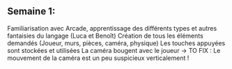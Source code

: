 ## Semaine 1:
Familiarisation avec Arcade, apprentissage des différents types et autres fantaisies du langage (Luca et Benoît)
Création de tous les éléments demandés (Joueur, murs, pièces, caméra, physique)
Les touches appuyées sont stockées et utilisées
La caméra bougent avec le joueur -> TO FIX : Le mouvement de la caméra est un peu suspicieux verticalement !
